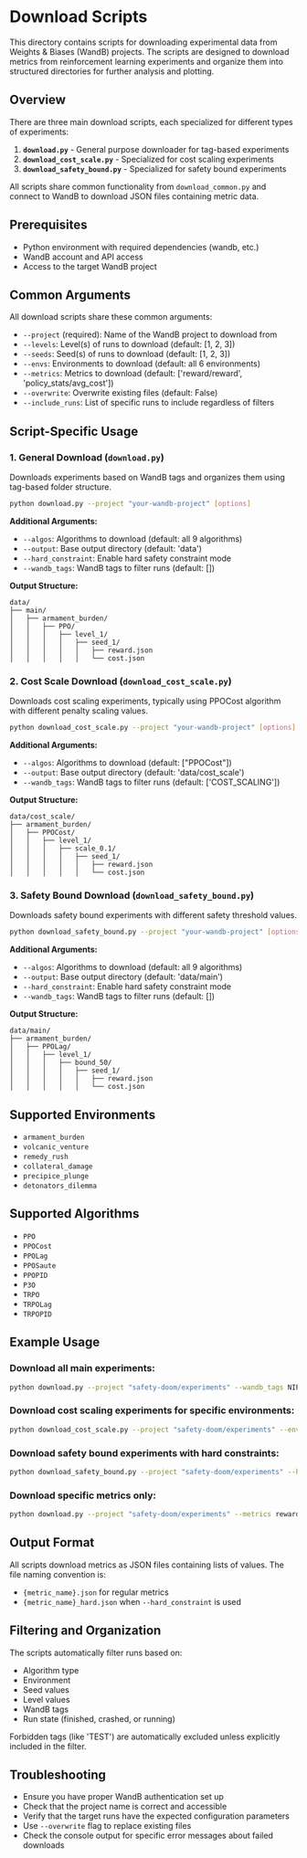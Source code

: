 # Download Scripts

This directory contains scripts for downloading experimental data from Weights & Biases (WandB) projects. The scripts are designed to download metrics from reinforcement learning experiments and organize them into structured directories for further analysis and plotting.

## Overview

There are three main download scripts, each specialized for different types of experiments:

1. **`download.py`** - General purpose downloader for tag-based experiments
2. **`download_cost_scale.py`** - Specialized for cost scaling experiments  
3. **`download_safety_bound.py`** - Specialized for safety bound experiments

All scripts share common functionality from `download_common.py` and connect to WandB to download JSON files containing metric data.

## Prerequisites

- Python environment with required dependencies (wandb, etc.)
- WandB account and API access
- Access to the target WandB project

## Common Arguments

All download scripts share these common arguments:

- `--project` (required): Name of the WandB project to download from
- `--levels`: Level(s) of runs to download (default: [1, 2, 3])
- `--seeds`: Seed(s) of runs to download (default: [1, 2, 3])
- `--envs`: Environments to download (default: all 6 environments)
- `--metrics`: Metrics to download (default: ['reward/reward', 'policy_stats/avg_cost'])
- `--overwrite`: Overwrite existing files (default: False)
- `--include_runs`: List of specific runs to include regardless of filters

## Script-Specific Usage

### 1. General Download (`download.py`)

Downloads experiments based on WandB tags and organizes them using tag-based folder structure.

```bash
python download.py --project "your-wandb-project" [options]
```

**Additional Arguments:**
- `--algos`: Algorithms to download (default: all 9 algorithms)
- `--output`: Base output directory (default: 'data')
- `--hard_constraint`: Enable hard safety constraint mode
- `--wandb_tags`: WandB tags to filter runs (default: [])

**Output Structure:**
```
data/
├── main/
│   ├── armament_burden/
│   │   ├── PPO/
│   │   │   ├── level_1/
│   │   │   │   ├── seed_1/
│   │   │   │   │   ├── reward.json
│   │   │   │   │   └── cost.json
```

### 2. Cost Scale Download (`download_cost_scale.py`)

Downloads cost scaling experiments, typically using PPOCost algorithm with different penalty scaling values.

```bash
python download_cost_scale.py --project "your-wandb-project" [options]
```

**Additional Arguments:**
- `--algos`: Algorithms to download (default: ["PPOCost"])
- `--output`: Base output directory (default: 'data/cost_scale')
- `--wandb_tags`: WandB tags to filter runs (default: ['COST_SCALING'])

**Output Structure:**
```
data/cost_scale/
├── armament_burden/
│   ├── PPOCost/
│   │   ├── level_1/
│   │   │   ├── scale_0.1/
│   │   │   │   ├── seed_1/
│   │   │   │   │   ├── reward.json
│   │   │   │   │   └── cost.json
```

### 3. Safety Bound Download (`download_safety_bound.py`)

Downloads safety bound experiments with different safety threshold values.

```bash
python download_safety_bound.py --project "your-wandb-project" [options]
```

**Additional Arguments:**
- `--algos`: Algorithms to download (default: all 9 algorithms)
- `--output`: Base output directory (default: 'data/main')
- `--hard_constraint`: Enable hard safety constraint mode
- `--wandb_tags`: WandB tags to filter runs (default: [])

**Output Structure:**
```
data/main/
├── armament_burden/
│   ├── PPOLag/
│   │   ├── level_1/
│   │   │   ├── bound_50/
│   │   │   │   ├── seed_1/
│   │   │   │   │   ├── reward.json
│   │   │   │   │   └── cost.json
```

## Supported Environments

- `armament_burden`
- `volcanic_venture`
- `remedy_rush`
- `collateral_damage`
- `precipice_plunge`
- `detonators_dilemma`

## Supported Algorithms

- `PPO`
- `PPOCost`
- `PPOLag`
- `PPOSaute`
- `PPOPID`
- `P3O`
- `TRPO`
- `TRPOLag`
- `TRPOPID`

## Example Usage

### Download all main experiments:
```bash
python download.py --project "safety-doom/experiments" --wandb_tags NIPS
```

### Download cost scaling experiments for specific environments:
```bash
python download_cost_scale.py --project "safety-doom/experiments" --envs armament_burden volcanic_venture
```

### Download safety bound experiments with hard constraints:
```bash
python download_safety_bound.py --project "safety-doom/experiments" --hard_constraint --levels 1 2
```

### Download specific metrics only:
```bash
python download.py --project "safety-doom/experiments" --metrics reward/reward --overwrite
```

## Output Format

All scripts download metrics as JSON files containing lists of values. The file naming convention is:
- `{metric_name}.json` for regular metrics
- `{metric_name}_hard.json` when `--hard_constraint` is used

## Filtering and Organization

The scripts automatically filter runs based on:
- Algorithm type
- Environment
- Seed values
- Level values
- WandB tags
- Run state (finished, crashed, or running)

Forbidden tags (like 'TEST') are automatically excluded unless explicitly included in the filter.

## Troubleshooting

- Ensure you have proper WandB authentication set up
- Check that the project name is correct and accessible
- Verify that the target runs have the expected configuration parameters
- Use `--overwrite` flag to replace existing files
- Check the console output for specific error messages about failed downloads